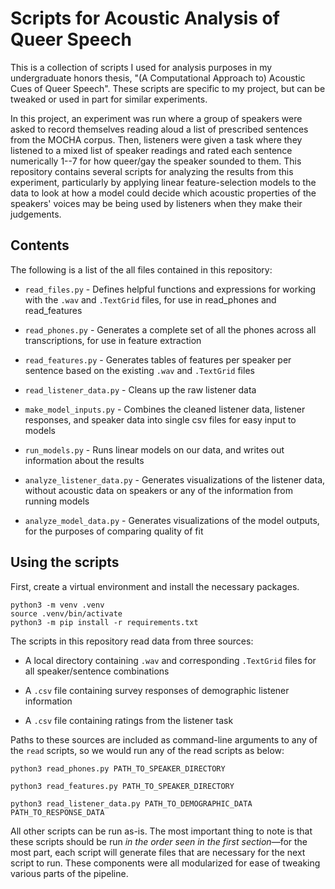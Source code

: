 # Scripts for Acoustic Analysis of Queer Speech

This is a collection of scripts I used for analysis purposes in my undergraduate
honors thesis, "(A Computational Approach to) Acoustic Cues of Queer Speech".
These scripts are specific to my project, but can be tweaked or used in
part for similar experiments.

In this project, an experiment was run where a group of speakers were asked to
record themselves reading aloud a list of prescribed sentences from the MOCHA
corpus. Then, listeners were given a task where they listened to a mixed list of
speaker readings and rated each sentence numerically 1--7 for how queer/gay the
speaker sounded to them. This repository contains several scripts for analyzing
the results from this experiment, particularly by applying linear
feature-selection models to the data to look at how a model could decide which
acoustic properties of the speakers' voices may be being used by listeners when
they make their judgements.

## Contents

The following is a list of the all files contained in this repository:

* `read_files.py` - Defines helpful functions and expressions for working with
the `.wav` and `.TextGrid` files, for use in read_phones and read_features

* `read_phones.py` - Generates a complete set of all the phones across all
transcriptions, for use in feature extraction

* `read_features.py` - Generates tables of features per speaker per sentence
based on the existing `.wav` and `.TextGrid` files

* `read_listener_data.py` - Cleans up the raw listener data

* `make_model_inputs.py` - Combines the cleaned listener data, listener
responses, and speaker data into single csv files for easy input to models

* `run_models.py` - Runs linear models on our data, and writes out information
about the results

* `analyze_listener_data.py` - Generates visualizations of the listener data,
without acoustic data on speakers or any of the information from running models

* `analyze_model_data.py` - Generates visualizations of the model outputs, for
the purposes of comparing quality of fit

## Using the scripts

First, create a virtual environment and install the necessary packages.

```
python3 -m venv .venv
source .venv/bin/activate
python3 -m pip install -r requirements.txt
```

The scripts in this repository read data from three sources:

* A local directory containing `.wav` and corresponding `.TextGrid` files for all
speaker/sentence combinations

* A `.csv` file containing survey responses of demographic listener information

* A `.csv` file containing ratings from the listener task

Paths to these sources are included as command-line arguments to any of the
`read` scripts, so we would run any of the read scripts as below:

```
python3 read_phones.py PATH_TO_SPEAKER_DIRECTORY
```

```
python3 read_features.py PATH_TO_SPEAKER_DIRECTORY
```

```
python3 read_listener_data.py PATH_TO_DEMOGRAPHIC_DATA PATH_TO_RESPONSE_DATA
```

All other scripts can be run as-is. The most important thing to note is that
these scripts should be run *in the order seen in the first section*—for the
most part, each script will generate files that are necessary for the next
script to run. These components were all modularized for ease of tweaking
various parts of the pipeline.
